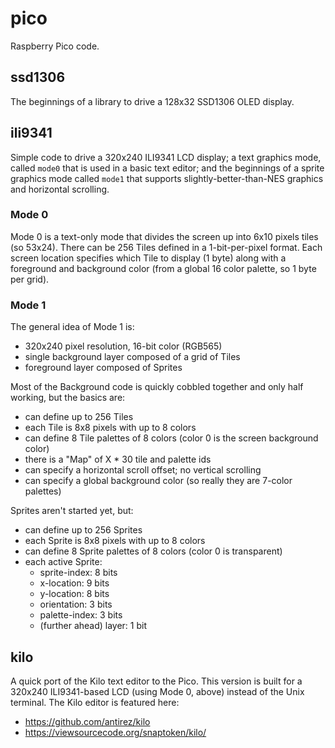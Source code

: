 # pico
Raspberry Pico code.

## ssd1306

The beginnings of a library to drive a 128x32 SSD1306 OLED display.

## ili9341

Simple code to drive a 320x240 ILI9341 LCD display; a text graphics mode, called `mode0` that is used in a basic text editor; and the beginnings of a sprite graphics mode called `mode1` that supports slightly-better-than-NES graphics and horizontal scrolling.

### Mode 0

Mode 0 is a text-only mode that divides the screen up into 6x10 pixels tiles (so 53x24). There can be 256 Tiles defined in a 1-bit-per-pixel format. Each screen location specifies which Tile to display (1 byte) along with a foreground and background color (from a global 16 color palette, so 1 byte per grid).

### Mode 1

The general idea of Mode 1 is:
* 320x240 pixel resolution, 16-bit color (RGB565)
* single background layer composed of a grid of Tiles
* foreground layer composed of Sprites

Most of the Background code is quickly cobbled together and only half working, but the basics are:
* can define up to 256 Tiles
* each Tile is 8x8 pixels with up to 8 colors
* can define 8 Tile palettes of 8 colors (color 0 is the screen background color)
* there is a "Map" of X * 30 tile and palette ids
* can specify a horizontal scroll offset; no vertical scrolling
* can specify a global background color (so really they are 7-color palettes)

Sprites aren't started yet, but:
* can define up to 256 Sprites
* each Sprite is 8x8 pixels with up to 8 colors
* can define 8 Sprite palettes of 8 colors (color 0 is transparent)
* each active Sprite:
  * sprite-index: 8 bits
  * x-location: 9 bits
  * y-location: 8 bits
  * orientation: 3 bits
  * palette-index: 3 bits
  * (further ahead) layer: 1 bit

## kilo

A quick port of the Kilo text editor to the Pico. This version is built for a 320x240 ILI9341-based LCD (using Mode 0, above) instead of the Unix terminal. The Kilo editor is featured here:
* https://github.com/antirez/kilo
* https://viewsourcecode.org/snaptoken/kilo/

